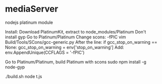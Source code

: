mediaServer
============

nodejs platinum module

Install:
Download PlatinumKit, extract to node_modules/Platinum
Don't install gyp
Go to Platinum/Platinum
Change scons: -fPIC
 vim Build/Tools/SCons/gcc-generic.py
	After the line:    if gcc_stop_on_warning == None: gcc_stop_on_warning = env['stop_on_warning']
	Add:
	    env.AppendUnique(CCFLAGS = '-fPIC')

Go to Platinum/Platinum, build Platinum with scons
sudo npm install -g node-gyp

./build.sh
node t.js
